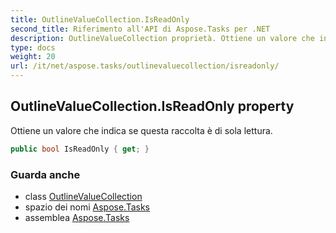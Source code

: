 ```yaml
---
title: OutlineValueCollection.IsReadOnly
second_title: Riferimento all'API di Aspose.Tasks per .NET
description: OutlineValueCollection proprietà. Ottiene un valore che indica se questa raccolta è di sola lettura.
type: docs
weight: 20
url: /it/net/aspose.tasks/outlinevaluecollection/isreadonly/
---
```

## OutlineValueCollection.IsReadOnly property

Ottiene un valore che indica se questa raccolta è di sola lettura.

```csharp
public bool IsReadOnly { get; }
```

### Guarda anche

* class [OutlineValueCollection](../)
* spazio dei nomi [Aspose.Tasks](../../outlinevaluecollection/)
* assemblea [Aspose.Tasks](../../../)


